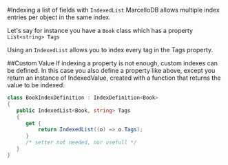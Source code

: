 #Indexing a list of fields with ```IndexedList```
MarcelloDB allows multiple index entries per object in the same index.

Let's say for instance you have a ```Book``` class which has a property ```List<string> Tags```

Using an ```IndexedList``` allows you to index every tag in the Tags property.

##Custom Value
If indexing a property is not enough, custom indexes can be defined.
In this case you also define a property like above, except you return an instance of IndexedValue, created with a function that returns the value to be indexed.

```cs
class BookIndexDefinition : IndexDefinition<Book>
{
   public IndexedList<Book, string> Tags
   {
      get {
          return IndexedList((o) => o.Tags);
      }
      /* setter not needed, nor usefull */
   }
}
```